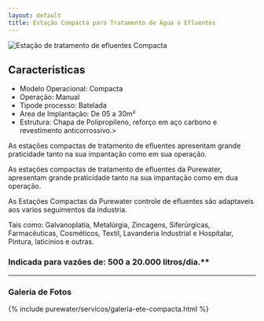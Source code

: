 ```yaml
---
layout: default
title: Estação Compacta para Tratamento de Água e Efluentes
---
```


<img class="img-responsive pull-right" src="../../website/images/estacao_compacta.jpg" alt="Estação de tratamento de efluentes Compacta">

## Caracteristicas

- Modelo Operacional: Compacta
- Operação: Manual
- Tipode processo: Batelada
- Area de Implantação: De 05 a 30m²
- Estrutura: Chapa de Polipropileno, reforço em aço carbono e revestimento anticorrossivo.>

<p class="lead">As estações compactas de tratamento de efluentes apresentam grande praticidade tanto na sua impantação como em sua operação.</p> 

<p class="lead">As estações compactas de tratamento de efluentes da Purewater, apresentam grande praticidade tanto na sua impantação como em dua operação.</p>

<p class="lead">As Estações Compactas da Purewater controle de efluentes são adaptaveis aos varios seguimentos da industria.</p>

<p class="lead">Tais como: Galvanoplatia, Metalúrgia, Zincagens, Siferúrgicas, Farmacêuticas, Cosméticos, Textil, Lavanderia Industrial e Hospitalar, Pintura, laticinios e outras.</p>


### Indicada para vazões de: 500 a 20.000 litros/dia.**

---

### Galeria de Fotos

{% include purewater/servicos/galeria-ete-compacta.html %}
